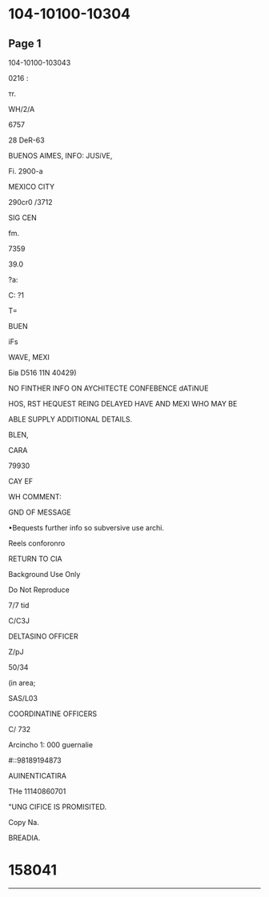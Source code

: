 # 104-10100-10304

## Page 1

104-10100-103043

0216 :

тr.

WH/2/A

6757

28 DeR-63

BUENOS AIMES, INFO: JUSiVE,

Fi. 2900-a

MEXICO CITY

290cr0 /3712

SIG CEN

fm.

7359

39.0

?a:

С: ?1

T=

BUEN

iFs

WAVE, MEXI

Бів D516 11N 40429)

NO FINTHER INFO ON AYCHITECTE CONFEBENCE dATiNUE

HOS, RST HEQUEST REING DELAYED HAVE AND MEXI WHO MAY BE

ABLE SUPPLY ADDITIONAL DETAILS.

BLEN,

CARA

79930

CAY EF

WH COMMENT:

GND OF MESSAGE

•Bequests further info so subversive use archi.

Reels conforonro

RETURN TO CIA

Background Use Only

Do Not Reproduce

7/7 tid

C/C3J

DELTASINO OFFICER

Z/pJ

50/34

(in area;

SAS/L03

COORDINATINE OFFICERS

C/ 732

Arcincho 1: 000 guernalie

#::98189194873

AUINENTICATIRA

THe 11140860701

"UNG CIFICE IS PROMISITED.

Copy Na.

BREADIA.

# 158041

---

